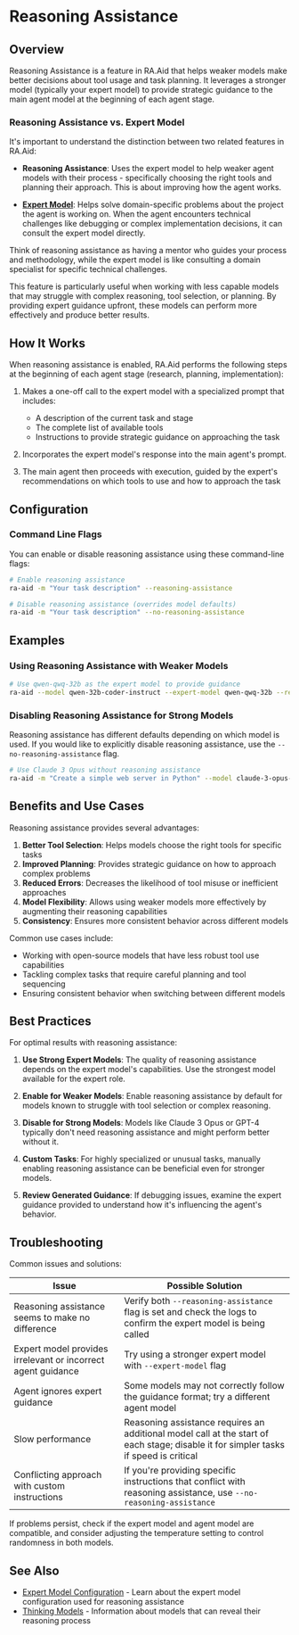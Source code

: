 # Reasoning Assistance

## Overview

Reasoning Assistance is a feature in RA.Aid that helps weaker models make better decisions about tool usage and task planning. It leverages a stronger model (typically your expert model) to provide strategic guidance to the main agent model at the beginning of each agent stage.

### Reasoning Assistance vs. Expert Model

It's important to understand the distinction between two related features in RA.Aid:

- **Reasoning Assistance**: Uses the expert model to help weaker agent models with their process - specifically choosing the right tools and planning their approach. This is about improving how the agent works.

- **[Expert Model](./expert-model.md)**: Helps solve domain-specific problems about the project the agent is working on. When the agent encounters technical challenges like debugging or complex implementation decisions, it can consult the expert model directly.

Think of reasoning assistance as having a mentor who guides your process and methodology, while the expert model is like consulting a domain specialist for specific technical challenges.

This feature is particularly useful when working with less capable models that may struggle with complex reasoning, tool selection, or planning. By providing expert guidance upfront, these models can perform more effectively and produce better results.

## How It Works

When reasoning assistance is enabled, RA.Aid performs the following steps at the beginning of each agent stage (research, planning, implementation):

1. Makes a one-off call to the expert model with a specialized prompt that includes:
   - A description of the current task and stage
   - The complete list of available tools
   - Instructions to provide strategic guidance on approaching the task

2. Incorporates the expert model's response into the main agent's prompt.

3. The main agent then proceeds with execution, guided by the expert's recommendations on which tools to use and how to approach the task

## Configuration

### Command Line Flags

You can enable or disable reasoning assistance using these command-line flags:

```bash
# Enable reasoning assistance
ra-aid -m "Your task description" --reasoning-assistance

# Disable reasoning assistance (overrides model defaults)
ra-aid -m "Your task description" --no-reasoning-assistance
```

## Examples

### Using Reasoning Assistance with Weaker Models

```bash
# Use qwen-qwq-32b as the expert model to provide guidance
ra-aid --model qwen-32b-coder-instruct --expert-model qwen-qwq-32b --reasoning-assistance -m "Create a simple web server in Python" 
```

### Disabling Reasoning Assistance for Strong Models

Reasoning assistance has different defaults depending on which model is used. If you would like to explicitly disable reasoning assistance, use the `--no-reasoning-assistance` flag.

```bash
# Use Claude 3 Opus without reasoning assistance
ra-aid -m "Create a simple web server in Python" --model claude-3-opus-20240229 --no-reasoning-assistance
```

## Benefits and Use Cases

Reasoning assistance provides several advantages:

1. **Better Tool Selection**: Helps models choose the right tools for specific tasks
2. **Improved Planning**: Provides strategic guidance on how to approach complex problems
3. **Reduced Errors**: Decreases the likelihood of tool misuse or inefficient approaches
4. **Model Flexibility**: Allows using weaker models more effectively by augmenting their reasoning capabilities
5. **Consistency**: Ensures more consistent behavior across different models

Common use cases include:

- Working with open-source models that have less robust tool use capabilities
- Tackling complex tasks that require careful planning and tool sequencing
- Ensuring consistent behavior when switching between different models

## Best Practices

For optimal results with reasoning assistance:

1. **Use Strong Expert Models**: The quality of reasoning assistance depends on the expert model's capabilities. Use the strongest model available for the expert role.

2. **Enable for Weaker Models**: Enable reasoning assistance by default for models known to struggle with tool selection or complex reasoning.

3. **Disable for Strong Models**: Models like Claude 3 Opus or GPT-4 typically don't need reasoning assistance and might perform better without it.

4. **Custom Tasks**: For highly specialized or unusual tasks, manually enabling reasoning assistance can be beneficial even for stronger models.

5. **Review Generated Guidance**: If debugging issues, examine the expert guidance provided to understand how it's influencing the agent's behavior.

## Troubleshooting

Common issues and solutions:

| Issue | Possible Solution |
|-------|-------------------|
| Reasoning assistance seems to make no difference | Verify both `--reasoning-assistance` flag is set and check the logs to confirm the expert model is being called |
| Expert model provides irrelevant or incorrect agent guidance | Try using a stronger expert model with `--expert-model` flag |
| Agent ignores expert guidance | Some models may not correctly follow the guidance format; try a different agent model |
| Slow performance | Reasoning assistance requires an additional model call at the start of each stage; disable it for simpler tasks if speed is critical |
| Conflicting approach with custom instructions | If you're providing specific instructions that conflict with reasoning assistance, use `--no-reasoning-assistance` |

If problems persist, check if the expert model and agent model are compatible, and consider adjusting the temperature setting to control randomness in both models.

## See Also

- [Expert Model Configuration](./expert-model.md) - Learn about the expert model configuration used for reasoning assistance
- [Thinking Models](./thinking-models.md) - Information about models that can reveal their reasoning process